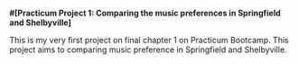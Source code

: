  **#[Practicum Project 1: Comparing the music preferences in Springfield and Shelbyville]**


This is my very first project on final chapter 1 on Practicum Bootcamp. This project aims to comparing music preference in Springfield and Shelbyville.
